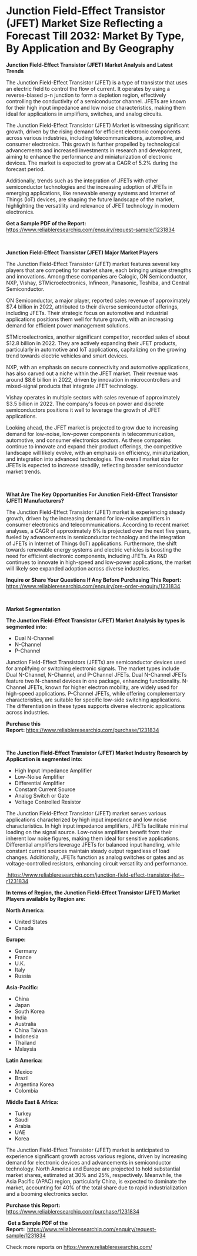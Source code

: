 <p><h1>Junction Field-Effect Transistor (JFET) Market Size Reflecting a Forecast Till 2032: Market By Type, By Application and By Geography</h1></p><p><strong>Junction Field-Effect Transistor (JFET) Market Analysis and Latest Trends</strong></p>
<p><p>The Junction Field-Effect Transistor (JFET) is a type of transistor that uses an electric field to control the flow of current. It operates by using a reverse-biased p-n junction to form a depletion region, effectively controlling the conductivity of a semiconductor channel. JFETs are known for their high input impedance and low noise characteristics, making them ideal for applications in amplifiers, switches, and analog circuits.</p><p>The Junction Field-Effect Transistor (JFET) Market is witnessing significant growth, driven by the rising demand for efficient electronic components across various industries, including telecommunications, automotive, and consumer electronics. This growth is further propelled by technological advancements and increased investments in research and development, aiming to enhance the performance and miniaturization of electronic devices. The market is expected to grow at a CAGR of 5.2% during the forecast period. </p><p>Additionally, trends such as the integration of JFETs with other semiconductor technologies and the increasing adoption of JFETs in emerging applications, like renewable energy systems and Internet of Things (IoT) devices, are shaping the future landscape of the market, highlighting the versatility and relevance of JFET technology in modern electronics.</p></p>
<p><strong>Get a Sample PDF of the Report:&nbsp;</strong> <a href="https://www.reliableresearchiq.com/enquiry/request-sample/1231834?utm_campaign=2735&utm_medium=2&utm_source=Github&utm_content=ia&utm_term=06042025&utm_id=junction-field-effect-transistor-jfet">https://www.reliableresearchiq.com/enquiry/request-sample/1231834</a></p>
<p>&nbsp;</p>
<p><strong>Junction Field-Effect Transistor (JFET) Major Market Players</strong></p>
<p><p>The Junction Field-Effect Transistor (JFET) market features several key players that are competing for market share, each bringing unique strengths and innovations. Among these companies are Calogic, ON Semiconductor, NXP, Vishay, STMicroelectronics, Infineon, Panasonic, Toshiba, and Central Semiconductor.</p><p>ON Semiconductor, a major player, reported sales revenue of approximately $7.4 billion in 2022, attributed to their diverse semiconductor offerings, including JFETs. Their strategic focus on automotive and industrial applications positions them well for future growth, with an increasing demand for efficient power management solutions.</p><p>STMicroelectronics, another significant competitor, recorded sales of about $12.8 billion in 2022. They are actively expanding their JFET products, particularly in automotive and IoT applications, capitalizing on the growing trend towards electric vehicles and smart devices.</p><p>NXP, with an emphasis on secure connectivity and automotive applications, has also carved out a niche within the JFET market. Their revenue was around $8.6 billion in 2022, driven by innovation in microcontrollers and mixed-signal products that integrate JFET technology.</p><p>Vishay operates in multiple sectors with sales revenue of approximately $3.5 billion in 2022. The company's focus on power and discrete semiconductors positions it well to leverage the growth of JFET applications.</p><p>Looking ahead, the JFET market is projected to grow due to increasing demand for low-noise, low-power components in telecommunication, automotive, and consumer electronics sectors. As these companies continue to innovate and expand their product offerings, the competitive landscape will likely evolve, with an emphasis on efficiency, miniaturization, and integration into advanced technologies. The overall market size for JFETs is expected to increase steadily, reflecting broader semiconductor market trends.</p></p>
<p>&nbsp;</p>
<p><strong>What Are The Key Opportunities For Junction Field-Effect Transistor (JFET) Manufacturers?</strong></p>
<p><p>The Junction Field-Effect Transistor (JFET) market is experiencing steady growth, driven by the increasing demand for low-noise amplifiers in consumer electronics and telecommunications. According to recent market analyses, a CAGR of approximately 6% is projected over the next five years, fueled by advancements in semiconductor technology and the integration of JFETs in Internet of Things (IoT) applications. Furthermore, the shift towards renewable energy systems and electric vehicles is boosting the need for efficient electronic components, including JFETs. As R&D continues to innovate in high-speed and low-power applications, the market will likely see expanded adoption across diverse industries.</p></p>
<p><strong>Inquire or Share Your Questions If Any Before Purchasing This Report:</strong> <a href="https://www.reliableresearchiq.com/enquiry/pre-order-enquiry/1231834?utm_campaign=2735&utm_medium=2&utm_source=Github&utm_content=ia&utm_term=06042025&utm_id=junction-field-effect-transistor-jfet">https://www.reliableresearchiq.com/enquiry/pre-order-enquiry/1231834</a></p>
<p>&nbsp;</p>
<p><strong>Market Segmentation</strong></p>
<p><strong>The Junction Field-Effect Transistor (JFET) Market Analysis by types is segmented into:</strong></p>
<p><ul><li>Dual N-Channel</li><li>N-Channel</li><li>P-Channel</li></ul></p>
<p><p>Junction Field-Effect Transistors (JFETs) are semiconductor devices used for amplifying or switching electronic signals. The market types include Dual N-Channel, N-Channel, and P-Channel JFETs. Dual N-Channel JFETs feature two N-channel devices in one package, enhancing functionality. N-Channel JFETs, known for higher electron mobility, are widely used for high-speed applications. P-Channel JFETs, while offering complementary characteristics, are suitable for specific low-side switching applications. The differentiation in these types supports diverse electronic applications across industries.</p></p>
<p><strong>Purchase this Report:&nbsp;</strong><a href="https://www.reliableresearchiq.com/purchase/1231834?utm_campaign=2735&utm_medium=2&utm_source=Github&utm_content=ia&utm_term=06042025&utm_id=junction-field-effect-transistor-jfet">https://www.reliableresearchiq.com/purchase/1231834</a></p>
<p>&nbsp;</p>
<p><strong>The Junction Field-Effect Transistor (JFET) Market Industry Research by Application is segmented into:</strong></p>
<p><ul><li>High Input Impedance Amplifier</li><li>Low-Noise Amplifier</li><li>Differential Amplifier</li><li>Constant Current Source</li><li>Analog Switch or Gate</li><li>Voltage Controlled Resistor</li></ul></p>
<p><p>The Junction Field-Effect Transistor (JFET) market serves various applications characterized by high input impedance and low noise characteristics. In high input impedance amplifiers, JFETs facilitate minimal loading on the signal source. Low-noise amplifiers benefit from their inherent low noise figures, making them ideal for sensitive applications. Differential amplifiers leverage JFETs for balanced input handling, while constant current sources maintain steady output regardless of load changes. Additionally, JFETs function as analog switches or gates and as voltage-controlled resistors, enhancing circuit versatility and performance.</p></p>
<p><a href="https://www.reliableresearchiq.com/junction-field-effect-transistor-jfet--r1231834?utm_campaign=2735&utm_medium=2&utm_source=Github&utm_content=ia&utm_term=06042025&utm_id=junction-field-effect-transistor-jfet">&nbsp;https://www.reliableresearchiq.com/junction-field-effect-transistor-jfet--r1231834</a></p>
<p><strong>In terms of Region, the Junction Field-Effect Transistor (JFET) Market Players available by Region are:</strong></p>
<p>
    <p> <strong> North America: </strong>
        <ul>
            <li>United States</li>
            <li>Canada</li>
        </ul>
        </p> 
    <p> <strong> Europe: </strong>
        <ul>
            <li>Germany</li>
            <li>France</li>
            <li>U.K.</li>
            <li>Italy</li>
            <li>Russia</li>
        </ul>
        </p> 
    <p> <strong> Asia-Pacific: </strong>
        <ul>
            <li>China</li>
            <li>Japan</li>
            <li>South Korea</li>
            <li>India</li>
            <li>Australia</li>
            <li>China Taiwan</li>
            <li>Indonesia</li>
            <li>Thailand</li>
            <li>Malaysia</li>
        </ul>
        </p> 
    <p> <strong> Latin America: </strong>
        <ul>
            <li>Mexico</li>
            <li>Brazil</li>
            <li>Argentina Korea</li>
            <li>Colombia</li>
        </ul>
        </p> 
    <p> <strong> Middle East & Africa: </strong>
        <ul>
            <li>Turkey</li>
            <li>Saudi</li>
            <li>Arabia</li>
            <li>UAE</li>
            <li>Korea</li>
        </ul>
    </p>
    </p>
<p><p>The Junction Field-Effect Transistor (JFET) market is anticipated to experience significant growth across various regions, driven by increasing demand for electronic devices and advancements in semiconductor technology. North America and Europe are projected to hold substantial market shares, estimated at 30% and 25%, respectively. Meanwhile, the Asia Pacific (APAC) region, particularly China, is expected to dominate the market, accounting for 40% of the total share due to rapid industrialization and a booming electronics sector.</p></p>
<p><strong>Purchase this Report: </strong><a href="https://www.reliableresearchiq.com/purchase/1231834?utm_campaign=2735&utm_medium=2&utm_source=Github&utm_content=ia&utm_term=06042025&utm_id=junction-field-effect-transistor-jfet">https://www.reliableresearchiq.com/purchase/1231834</a></p>
<p>&nbsp;<strong>Get a Sample PDF of the Report:&nbsp;&nbsp;</strong><a href="https://www.reliableresearchiq.com/enquiry/request-sample/1231834?utm_campaign=2735&utm_medium=2&utm_source=Github&utm_content=ia&utm_term=06042025&utm_id=junction-field-effect-transistor-jfet">https://www.reliableresearchiq.com/enquiry/request-sample/1231834</a></p>
<p><strong></strong></p>
<p>Check more reports on <a href="https://www.reliableresearchiq.com/?utm_campaign=2735&utm_medium=2&utm_source=Github&utm_content=ia&utm_term=06042025&utm_id=junction-field-effect-transistor-jfet">https://www.reliableresearchiq.com/</a></p>